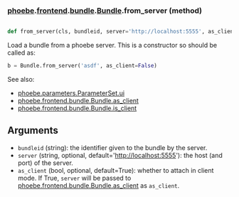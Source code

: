 ### [phoebe](phoebe.md).[frontend](phoebe.frontend.md).[bundle](phoebe.frontend.bundle.md).[Bundle](phoebe.frontend.bundle.Bundle.md).from_server (method)


```py

def from_server(cls, bundleid, server='http://localhost:5555', as_client=True)

```



Load a bundle from a phoebe server.  This is a constructor so should be
called as:

```py
b = Bundle.from_server('asdf', as_client=False)
```

See also:
* [phoebe.parameters.ParameterSet.ui](phoebe.parameters.ParameterSet.ui.md)
* [phoebe.frontend.bundle.Bundle.as_client](phoebe.frontend.bundle.Bundle.as_client.md)
* [phoebe.frontend.bundle.Bundle.is_client](phoebe.frontend.bundle.Bundle.is_client.md)

Arguments
----------
* `bundleid` (string): the identifier given to the bundle by the
    server.
* `server` (string, optional, default='<a href="http://localhost:5555">http://localhost:5555</a>'): the
    host (and port) of the server.
* `as_client` (bool, optional, default=True):  whether to attach in
    client mode.  If True, `server` will be passed to
    [phoebe.frontend.bundle.Bundle.as_client](phoebe.frontend.bundle.Bundle.as_client.md) as `as_client`.

